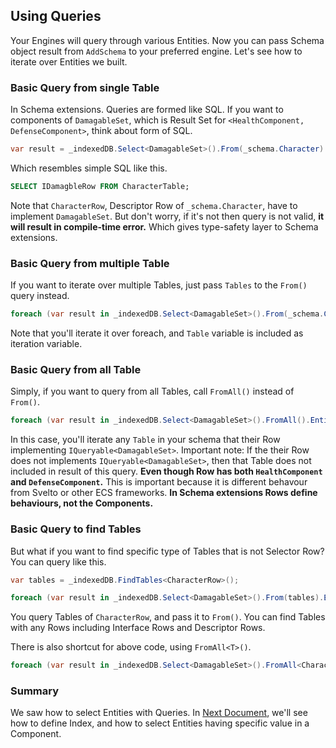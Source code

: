 ## Using Queries
Your Engines will query through various Entities. Now you can pass Schema object result from `AddSchema` to your preferred engine. Let's see how to iterate over Entities we built.

### Basic Query from single Table
In Schema extensions. Queries are formed like SQL. If you want to components of `DamagableSet`, which is Result Set for `<HealthComponent, DefenseComponent>`, think about form of SQL.
```csharp
var result = _indexedDB.Select<DamagableSet>().From(_schema.Character).Entities();
```
Which resembles simple SQL like this.
```sql
SELECT IDamagbleRow FROM CharacterTable;
```
Note that `CharacterRow`, Descriptor Row of `_schema.Character`, have to implement `DamagableSet`. But don't worry, if it's not then query is not valid, **it will result in compile-time error.** Which gives type-safety layer to Schema extensions.

### Basic Query from multiple Table
If you want to iterate over multiple Tables, just pass `Tables` to the `From()` query instead.
```csharp
foreach (var result in _indexedDB.Select<DamagableSet>().From(_schema.Characters).Entities())
```
Note that you'll iterate it over foreach, and `Table` variable is included as iteration variable.

### Basic Query from all Table
Simply, if you want to query from all Tables, call `FromAll()` instead of `From()`.
```csharp
foreach (var result in _indexedDB.Select<DamagableSet>().FromAll().Entities())
```
In this case, you'll iterate any `Table` in your schema that their Row implementing `IQueryable<DamagableSet>`. Important note: If the their Row does not implements `IQueryable<DamagableSet>`, then that Table does not included in result of this query. **Even though Row has both `HealthComponent` and `DefenseComponent`.** This is important because it is different behavour from Svelto or other ECS frameworks. **In Schema extensions Rows define behaviours, not the Components.**

### Basic Query to find Tables
But what if you want to find specific type of Tables that is not Selector Row? You can query like this.
```csharp
var tables = _indexedDB.FindTables<CharacterRow>();

foreach (var result in _indexedDB.Select<DamagableSet>().From(tables).Entities())
```
You query Tables of `CharacterRow`, and pass it to `From()`. You can find Tables with any Rows including Interface Rows and Descriptor Rows.

There is also shortcut for above code, using `FromAll<T>()`.
```csharp
foreach (var result in _indexedDB.Select<DamagableSet>().FromAll<CharacterRow>().Entities())
```

### Summary
We saw how to select Entities with Queries. In [Next Document](basic-indexes.md), we'll see how to define Index, and how to select Entities having specific value in a Component.
